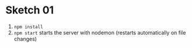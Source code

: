 # Sketch 01

1. `npm install`
2. `npm start` starts the server with nodemon (restarts automatically on file changes)